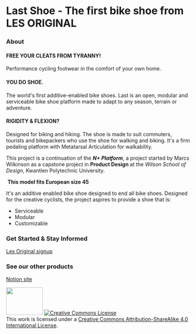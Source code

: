 # Last Shoe - The first bike shoe from LES ORIGINAL

### About 

#### FREE YOUR CLEATS FROM TYRANNY!
Performance cycling footwear in the comfort of your own home.

#### YOU DO SHOE.
The world's first additive-enabled bike shoes. Last is an open, modular and serviceable bike shoe platform made to adapt to any season, terrain or adventure.

#### RIGIDITY & FLEXION?
Designed for biking and hiking. The shoe is made to suit commuters, tourists and bikepackers who use the shoe for walking and biking. It's a firm pedaling platform with Metatarsal Articulation for walkability.

This project is a continuation of the _**N+ Platform**_, a project started by Marcs Wilkinson as a capstone project in **Product Design** at the _Wilson School of Design_, Kwantlen Polytechnic University.

​
**This model fits European size 45**

It's an additive enabled bike shoe designed to end all bike shoes. Designed for the creative cyclists, the project aspires to provide a shoe that is:

- Serviceable
- Modular
- Customizable

### Get Started & Stay Informed
[Les Original signup](https://www.marcsist.com/things/les-original/)

### See our other products
[Notion site](https://www.notion.so/lesoriginal/Products-c73553a3f9564c49b675799e58984206)

<img src="https://user-images.githubusercontent.com/43764595/98449354-2ef83800-2133-11eb-936d-ca94b60e4226.png" width="100"  height="75" />
<a rel="license" href="http://creativecommons.org/licenses/by-sa/4.0/"><img alt="Creative Commons License" style="border-width:0" src="https://i.creativecommons.org/l/by-sa/4.0/88x31.png" /></a><br />This work is licensed under a <a rel="license" href="http://creativecommons.org/licenses/by-sa/4.0/">Creative Commons Attribution-ShareAlike 4.0 International License</a>.
